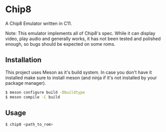 # Chip8
A Chip8 Emulator written in C11.

Note: This emulator implements all of Chip8's spec. While it can display video, play audio and generally works, it has not been tested and polished enough, so bugs should be expected on some roms.

## Installation
This project uses Meson as it's build system. In case you don't have it installed make sure to install meson (and ninja if it's not installed by your package manager).

```sh
$ meson configure build -Dbuildtype
$ meson compile -C build
```

## Usage
```sh
$ chip8 <path_to_rom>
```
